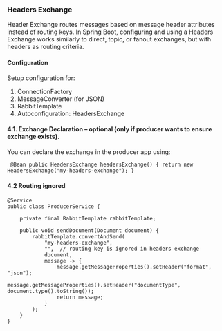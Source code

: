 ### Headers Exchange

Header Exchange routes messages based on message header attributes instead of routing keys.
In Spring Boot, configuring and using a Headers Exchange works similarly to direct, topic, or fanout exchanges,
but with headers as routing criteria.

#### Configuration

Setup configuration for:

1. ConnectionFactory
2. MessageConverter (for JSON)
3. RabbitTemplate
4. Autoconfiguration: HeadersExchange

#### 4.1. Exchange Declaration – optional (only if producer wants to ensure exchange exists).

You can declare the exchange in the producer app using:

` 
    @Bean
    public HeadersExchange headersExchange() {
        return new HeadersExchange("my-headers-exchange");
    }
`

#### 4.2 Routing ignored

```
@Service
public class ProducerService {

    private final RabbitTemplate rabbitTemplate;

    public void sendDocument(Document document) {
        rabbitTemplate.convertAndSend(
            "my-headers-exchange",
            "",  // routing key is ignored in headers exchange
            document,
            message -> {
                message.getMessageProperties().setHeader("format", "json");
                message.getMessageProperties().setHeader("documentType", document.type().toString());
                return message;
            }
        );
    }
}
```